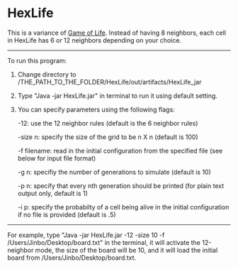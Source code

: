 HexLife
=============
This is a variance of [Game of Life](https://en.wikipedia.org/wiki/Conway%27s_Game_of_Life). Instead of having 8 neighbors, each cell in HexLife has 6 or 12 neighbors depending on your choice.

-------------
To run this program: 

1. Change directory to /THE_PATH_TO_THE_FOLDER/HexLife/out/artifacts/HexLife_jar

2. Type "Java -jar HexLife.jar" in terminal to run it using default setting.

3. You can specify parameters using the following flags:

	-12: use the 12 neighbor rules (default is the 6 neighbor rules)

	-size n: specify the size of the grid to be n X n (default is 100)

	-f filename: read in the initial configuration from the specified file (see below for input file format)

	-g n: specifiy the number of generations to simulate (default is 10)

	-p n: specify that every nth generation should be printed (for plain text output only, default is 1)

	-i p: specify the probabilty of a cell being alive in the initial configuration if no file is provided (default is .5)

------------------
For example, type "Java -jar HexLife.jar -12 -size 10 -f /Users/Jinbo/Desktop/board.txt" in the terminal, it will activate the 12-neighbor mode, the size of the board will be 10, and it will load the initial board from /Users/Jinbo/Desktop/board.txt.
